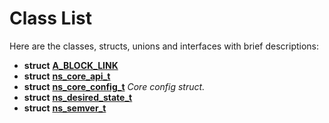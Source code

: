 
# Class List


Here are the classes, structs, unions and interfaces with brief descriptions:

* **struct** [**A\_BLOCK\_LINK**](struct_a___b_l_o_c_k___l_i_n_k.md)     
* **struct** [**ns\_core\_api\_t**](structns__core__api__t.md)     
* **struct** [**ns\_core\_config\_t**](structns__core__config__t.md) _Core config struct._     
* **struct** [**ns\_desired\_state\_t**](structns__desired__state__t.md)     
* **struct** [**ns\_semver\_t**](structns__semver__t.md)     

